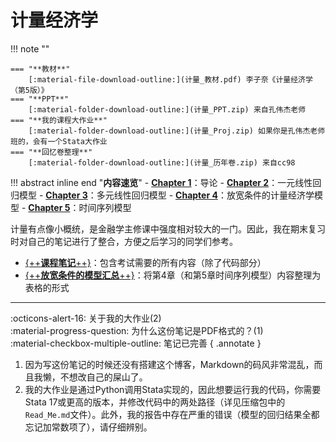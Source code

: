 # **计量经济学**

!!! note ""    
    
    === "**教材**"
        [:material-file-download-outline:](计量_教材.pdf) 李子奈《计量经济学（第5版）》
    === "**PPT**"
        [:material-folder-download-outline:](计量_PPT.zip) 来自孔伟杰老师
    === "**我的课程大作业**"
        [:material-folder-download-outline:](计量_Proj.zip) 如果你是孔伟杰老师班的，会有一个Stata大作业
    === "**回忆卷整理**"
        [:material-folder-download-outline:](计量_历年卷.zip) 来自cc98

!!! abstract inline end "**内容速览**"
    - [**Chapter 1**](计量.pdf)：导论
    - [**Chapter 2**](计量.pdf)：一元线性回归模型
    - [**Chapter 3**](计量.pdf)：多元线性回归模型
    - [**Chapter 4**](计量.pdf)：放宽条件的计量经济学模型
    - [**Chapter 5**](计量.pdf)：时间序列模型


计量有点像小概统，是金融学主修课中强度相对较大的一门。因此，我在期末复习时对自己的笔记进行了整合，方便之后学习的同学们参考。

- [{++**课程笔记**++}](计量.pdf)：包含考试需要的所有内容（除了代码部分）
- [{++**放宽条件的模型汇总**++}](放宽条件的模型汇总.pdf)：将第4章（和第5章时间序列模型）内容整理为表格的形式

****

:octicons-alert-16: 关于我的大作业(2)<br />
:material-progress-question: 为什么这份笔记是PDF格式的？(1)<br />
:material-checkbox-multiple-outline: 笔记已完善
{ .annotate }

1. 因为写这份笔记的时候还没有搭建这个博客，Markdown的码风非常混乱，而且我懒，不想改自己的屎山了。
2. 我的大作业是通过Python调用Stata实现的，因此想要运行我的代码，你需要Stata 17或更高的版本，并修改代码中的两处路径（详见压缩包中的`Read_Me.md`文件）。此外，我的报告中存在严重的错误（模型的回归结果全都忘记加常数项了），请仔细辨别。